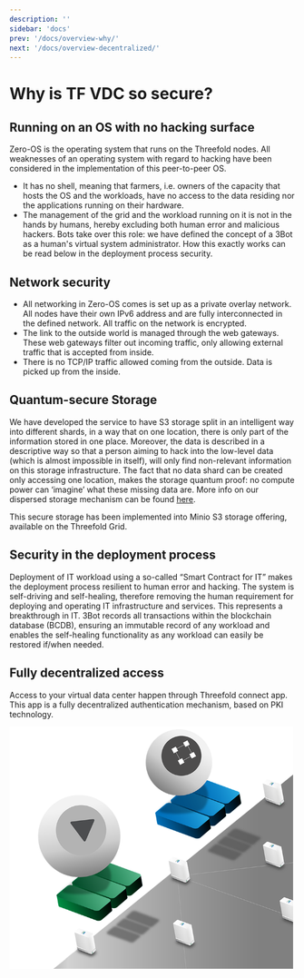 ```yaml
---
description: ''
sidebar: 'docs'
prev: '/docs/overview-why/'
next: '/docs/overview-decentralized/'
---
```


# Why is TF VDC so secure?

## Running on an OS with no hacking surface

Zero-OS is the operating system that runs on the Threefold nodes. All weaknesses of an operating system with regard to hacking have been considered in the implementation of this peer-to-peer OS. 
- It has no shell, meaning that farmers, i.e. owners of the capacity that hosts the OS and the workloads, have no access to the data residing nor the applications running on their hardware. 
- The management of the grid and the workload running on it is not in the hands by humans, hereby excluding both human error and malicious hackers. Bots take over this role: we have defined the concept of a 3Bot as a human's virtual system administrator. How this exactly works can be read below in the deployment process security. 

## Network security

- All networking in Zero-OS comes is set up as a private overlay network. All nodes have their own IPv6 address and are fully interconnected in the defined network. All traffic on the network is encrypted.  
- The link to the outside world is managed through the web gateways. These web gateways filter out incoming traffic, only allowing external traffic that is accepted from inside. 
- There is no TCP/IP traffic allowed coming from the outside. Data is picked up from the inside. 

## Quantum-secure Storage 

We have developed the service to have S3 storage split in an intelligent way into different shards, in a way that on one location, there is only part of the information stored in one place. Moreover, the data is described in a descriptive way so that a person aiming to hack into the low-level data (which is almost impossible in itself), will only find non-relevant information on this storage infrastructure. 
The fact that no data shard can be created only accessing one location, makes the storage quantum proof: no compute power can ‘imagine’ what these missing data are. 
More info on our dispersed storage mechanism can be found [here](https://manual.threefold.io/#/architecture_storage?id=dispersed-storage-architecture-design-philosophy). 

This secure storage has been implemented into Minio S3 storage offering, available on the Threefold Grid. 

## Security in the deployment process

Deployment of IT workload using a so-called “Smart Contract for IT” makes the deployment process resilient to human error and hacking. The system is self-driving and self-healing, therefore removing the human requirement for deploying and operating IT infrastructure and services. This represents a breakthrough in IT. 3Bot records all transactions within the blockchain database (BCDB), ensuring an immutable record of any workload and enables the self-healing functionality as any workload can easily be restored if/when needed.


## Fully decentralized access

Access to your virtual data center happen through Threefold connect app. This app is a fully decentralized authentication mechanism, based on PKI technology. 

<img src="./img/vdc_secure.png" alt="drawing" width="500" />
